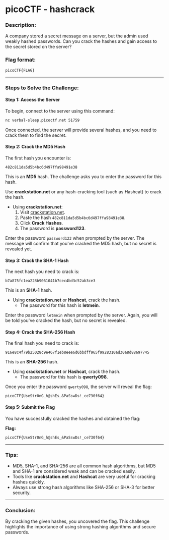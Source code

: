 # picoCTF - hashcrack

### Description:
A company stored a secret message on a server, but the admin used weakly hashed passwords. Can you crack the hashes and gain access to the secret stored on the server?

### Flag format:
`picoCTF{FLAG}`

---

### Steps to Solve the Challenge:

#### Step 1: Access the Server

To begin, connect to the server using this command:

```bash
nc verbal-sleep.picoctf.net 51759
```

Once connected, the server will provide several hashes, and you need to crack them to find the secret.

#### Step 2: Crack the MD5 Hash

The first hash you encounter is:

```
482c811da5d5b4bc6d497ffa98491e38
```

This is an **MD5** hash. The challenge asks you to enter the password for this hash.

Use **crackstation.net** or any hash-cracking tool (such as Hashcat) to crack the hash.

- Using **crackstation.net**:
  1. Visit [crackstation.net](https://crackstation.net/).
  2. Paste the hash `482c811da5d5b4bc6d497ffa98491e38`.
  3. Click **Crack Hashes**.
  4. The password is **password123**.

Enter the password `password123` when prompted by the server. The message will confirm that you've cracked the MD5 hash, but no secret is revealed yet.

#### Step 3: Crack the SHA-1 Hash

The next hash you need to crack is:

```
b7a875fc1ea228b9061041b7cec4bd3c52ab3ce3
```

This is an **SHA-1** hash.

- Using **crackstation.net** or **Hashcat**, crack the hash.
  - The password for this hash is **letmein**.

Enter the password `letmein` when prompted by the server. Again, you will be told you've cracked the hash, but no secret is revealed.

#### Step 4: Crack the SHA-256 Hash

The final hash you need to crack is:

```
916e8c4f79b25028c9e467f1eb8eee6d6bbdff965f9928310ad30a8d88697745
```

This is an **SHA-256** hash.

- Using **crackstation.net** or **Hashcat**, crack the hash.
  - The password for this hash is **qwerty098**.

Once you enter the password `qwerty098`, the server will reveal the flag:

```
picoCTF{UseStr0nG_h@shEs_&PaSswDs!_ce730f64}
```

#### Step 5: Submit the Flag

You have successfully cracked the hashes and obtained the flag:

**Flag:**
```
picoCTF{UseStr0nG_h@shEs_&PaSswDs!_ce730f64}
```

---

### Tips:
- MD5, SHA-1, and SHA-256 are all common hash algorithms, but MD5 and SHA-1 are considered weak and can be cracked easily.
- Tools like **crackstation.net** and **Hashcat** are very useful for cracking hashes quickly.
- Always use strong hash algorithms like SHA-256 or SHA-3 for better security.

---

### Conclusion:
By cracking the given hashes, you uncovered the flag. This challenge highlights the importance of using strong hashing algorithms and secure passwords.
